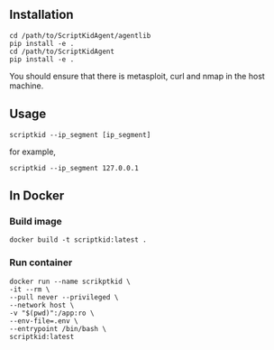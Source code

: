 ## Installation
```
cd /path/to/ScriptKidAgent/agentlib
pip install -e .
cd /path/to/ScriptKidAgent
pip install -e .
```
You should ensure that there is metasploit, curl and nmap in the host machine.
## Usage
```
scriptkid --ip_segment [ip_segment]
```
for example, 
```
scriptkid --ip_segment 127.0.0.1
```

## In Docker
### Build image
```
docker build -t scriptkid:latest .
```

### Run container
```shell
docker run --name scrikptkid \
-it --rm \
--pull never --privileged \
--network host \
-v "$(pwd)":/app:ro \
--env-file=.env \
--entrypoint /bin/bash \
scriptkid:latest
```